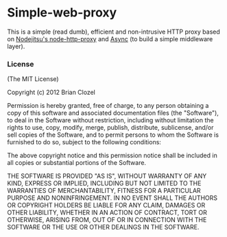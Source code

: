 # Simple-web-proxy

This is a simple (read dumb), efficient and non-intrusive HTTP proxy based on [Nodejitsu's node-http-proxy](https://github.com/nodejitsu/node-http-proxy) and [Async](https://github.com/caolan/async) (to build a simple middleware layer).

### License

(The MIT License)

Copyright (c) 2012 Brian Clozel

Permission is hereby granted, free of charge, to any person obtaining
a copy of this software and associated documentation files (the
"Software"), to deal in the Software without restriction, including
without limitation the rights to use, copy, modify, merge, publish,
distribute, sublicense, and/or sell copies of the Software, and to
permit persons to whom the Software is furnished to do so, subject to
the following conditions:

The above copyright notice and this permission notice shall be
included in all copies or substantial portions of the Software.

THE SOFTWARE IS PROVIDED "AS IS", WITHOUT WARRANTY OF ANY KIND,
EXPRESS OR IMPLIED, INCLUDING BUT NOT LIMITED TO THE WARRANTIES OF
MERCHANTABILITY, FITNESS FOR A PARTICULAR PURPOSE AND
NONINFRINGEMENT. IN NO EVENT SHALL THE AUTHORS OR COPYRIGHT HOLDERS BE
LIABLE FOR ANY CLAIM, DAMAGES OR OTHER LIABILITY, WHETHER IN AN ACTION
OF CONTRACT, TORT OR OTHERWISE, ARISING FROM, OUT OF OR IN CONNECTION
WITH THE SOFTWARE OR THE USE OR OTHER DEALINGS IN THE SOFTWARE.